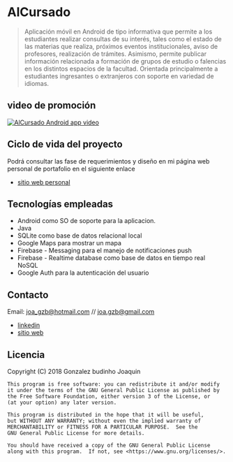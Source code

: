 # AlCursado

> Aplicación móvil en Android de tipo informativa que permite a los estudiantes realizar consultas de su interés, tales como el estado de las materias que realiza, próximos eventos institucionales, aviso de profesores, realización de trámites. Asimismo, permite publicar información relacionada a formación de grupos de estudio o falencias en los distintos espacios de la facultad.
> Orientada principalmente a estudiantes ingresantes o extranjeros con soporte en variedad de idiomas.

## video de promoción

[![AlCursado Android app video](http://img.youtube.com/vi/JCkww69nbj4/0.jpg)](http://www.youtube.com/watch?v=JCkww69nbj4 "AlCursado Android app")

## Ciclo de vida del proyecto

Podrá consultar las fase de requerimientos y diseño en mi página web personal de portafolio en el siguiente enlace

- [sitio web personal](https://guobiloo.github.io/AlCursado/)

## Tecnologías empleadas

- Android como SO de soporte para la aplicacion.
- Java
- SQLite como base de datos relacional local
- Google Maps para mostrar un mapa
- Firebase - Messaging para el manejo de notificaciones push
- Firebase - Realtime database como base de datos en tiempo real NoSQL
- Google Auth para la autenticación del usuario

## Contacto

Email: <joa_gzb@hotmail.com> // <joa.gzb@gmail.com>

- [linkedin](https://www.linkedin.com/in/joaquin-gonzalez-budino/)
- [sitio web](https://guobiloo.github.io/)

## Licencia

Copyright (C) 2018 Gonzalez budinho Joaquin

    This program is free software: you can redistribute it and/or modify
    it under the terms of the GNU General Public License as published by
    the Free Software Foundation, either version 3 of the License, or
    (at your option) any later version.

    This program is distributed in the hope that it will be useful,
    but WITHOUT ANY WARRANTY; without even the implied warranty of
    MERCHANTABILITY or FITNESS FOR A PARTICULAR PURPOSE.  See the
    GNU General Public License for more details.

    You should have received a copy of the GNU General Public License
    along with this program.  If not, see <https://www.gnu.org/licenses/>.
